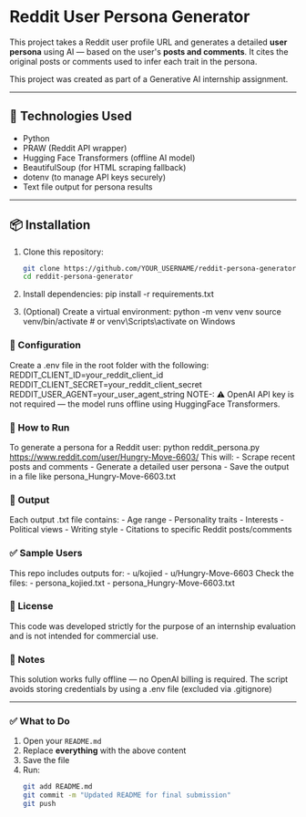 # Reddit User Persona Generator

This project takes a Reddit user profile URL and generates a detailed **user persona** using AI — based on the user's **posts and comments**. It cites the original posts or comments used to infer each trait in the persona.

This project was created as part of a Generative AI internship assignment.

---

## 🔧 Technologies Used

- Python
- PRAW (Reddit API wrapper)
- Hugging Face Transformers (offline AI model)
- BeautifulSoup (for HTML scraping fallback)
- dotenv (to manage API keys securely)
- Text file output for persona results

---

## 📦 Installation

1. Clone this repository:
   ```bash
   git clone https://github.com/YOUR_USERNAME/reddit-persona-generator.git
   cd reddit-persona-generator

2. Install dependencies:
   pip install -r requirements.txt

3. (Optional) Create a virtual environment:
   python -m venv venv
   source venv/bin/activate   # or venv\Scripts\activate on Windows

### 🔐 Configuration
Create a .env file in the root folder with the following:
   REDDIT_CLIENT_ID=your_reddit_client_id
   REDDIT_CLIENT_SECRET=your_reddit_client_secret
   REDDIT_USER_AGENT=your_user_agent_string
   NOTE-: ⚠️ OpenAI API key is not required — the model runs offline using HuggingFace Transformers.

### 🚀 How to Run
To generate a persona for a Reddit user:
   python reddit_persona.py https://www.reddit.com/user/Hungry-Move-6603/
   This will:
    - Scrape recent posts and comments
    - Generate a detailed user persona
    - Save the output in a file like persona_Hungry-Move-6603.txt

### 📁 Output
Each output .txt file contains:
    - Age range
    - Personality traits
    - Interests
    - Political views
    - Writing style
    - Citations to specific Reddit posts/comments

### ✅ Sample Users
This repo includes outputs for:
    - u/kojied
    - u/Hungry-Move-6603
Check the files:
    - persona_kojied.txt
    - persona_Hungry-Move-6603.txt

### 🙏 License
This code was developed strictly for the purpose of an internship evaluation and is not intended for commercial use.

### 📌 Notes
This solution works fully offline — no OpenAI billing is required.
The script avoids storing credentials by using a .env file (excluded via .gitignore)

---

### ✅ What to Do

1. Open your `README.md`
2. Replace **everything** with the above content
3. Save the file
4. Run:
   ```bash
   git add README.md
   git commit -m "Updated README for final submission"
   git push














